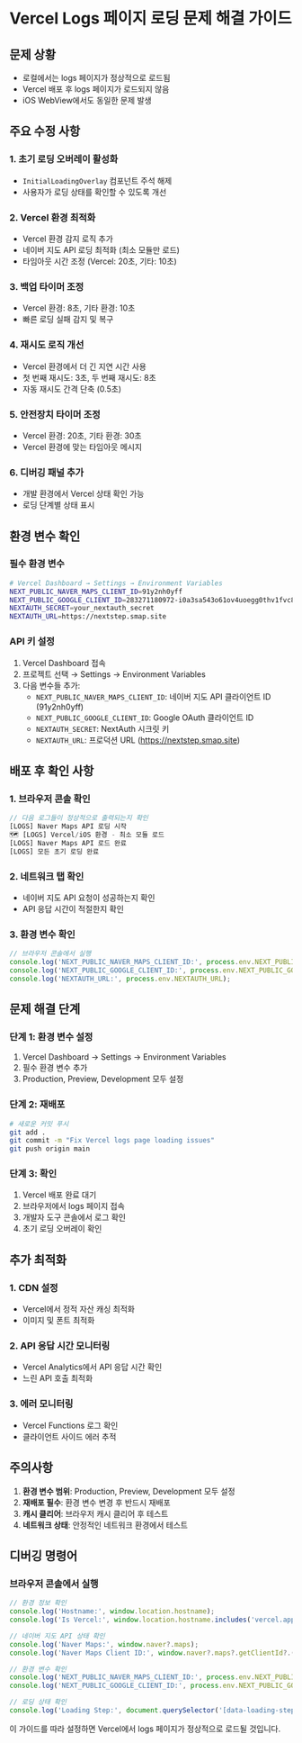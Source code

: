 # Vercel Logs 페이지 로딩 문제 해결 가이드

## 문제 상황
- 로컬에서는 logs 페이지가 정상적으로 로드됨
- Vercel 배포 후 logs 페이지가 로드되지 않음
- iOS WebView에서도 동일한 문제 발생

## 주요 수정 사항

### 1. 초기 로딩 오버레이 활성화
- `InitialLoadingOverlay` 컴포넌트 주석 해제
- 사용자가 로딩 상태를 확인할 수 있도록 개선

### 2. Vercel 환경 최적화
- Vercel 환경 감지 로직 추가
- 네이버 지도 API 로딩 최적화 (최소 모듈만 로드)
- 타임아웃 시간 조정 (Vercel: 20초, 기타: 10초)

### 3. 백업 타이머 조정
- Vercel 환경: 8초, 기타 환경: 10초
- 빠른 로딩 실패 감지 및 복구

### 4. 재시도 로직 개선
- Vercel 환경에서 더 긴 지연 시간 사용
- 첫 번째 재시도: 3초, 두 번째 재시도: 8초
- 자동 재시도 간격 단축 (0.5초)

### 5. 안전장치 타이머 조정
- Vercel 환경: 20초, 기타 환경: 30초
- Vercel 환경에 맞는 타임아웃 메시지

### 6. 디버깅 패널 추가
- 개발 환경에서 Vercel 상태 확인 가능
- 로딩 단계별 상태 표시

## 환경 변수 확인

### 필수 환경 변수
```bash
# Vercel Dashboard → Settings → Environment Variables
NEXT_PUBLIC_NAVER_MAPS_CLIENT_ID=91y2nh0yff
NEXT_PUBLIC_GOOGLE_CLIENT_ID=283271180972-i0a3sa543o61ov4uoegg0thv1fvc8fvm.apps.googleusercontent.com
NEXTAUTH_SECRET=your_nextauth_secret
NEXTAUTH_URL=https://nextstep.smap.site
```

### API 키 설정
1. Vercel Dashboard 접속
2. 프로젝트 선택 → Settings → Environment Variables
3. 다음 변수들 추가:
   - `NEXT_PUBLIC_NAVER_MAPS_CLIENT_ID`: 네이버 지도 API 클라이언트 ID (91y2nh0yff)
   - `NEXT_PUBLIC_GOOGLE_CLIENT_ID`: Google OAuth 클라이언트 ID
   - `NEXTAUTH_SECRET`: NextAuth 시크릿 키
   - `NEXTAUTH_URL`: 프로덕션 URL (https://nextstep.smap.site)

## 배포 후 확인 사항

### 1. 브라우저 콘솔 확인
```javascript
// 다음 로그들이 정상적으로 출력되는지 확인
[LOGS] Naver Maps API 로딩 시작
🗺️ [LOGS] Vercel/iOS 환경 - 최소 모듈 로드
[LOGS] Naver Maps API 로드 완료
[LOGS] 모든 초기 로딩 완료
```

### 2. 네트워크 탭 확인
- 네이버 지도 API 요청이 성공하는지 확인
- API 응답 시간이 적절한지 확인

### 3. 환경 변수 확인
```javascript
// 브라우저 콘솔에서 실행
console.log('NEXT_PUBLIC_NAVER_MAPS_CLIENT_ID:', process.env.NEXT_PUBLIC_NAVER_MAPS_CLIENT_ID);
console.log('NEXT_PUBLIC_GOOGLE_CLIENT_ID:', process.env.NEXT_PUBLIC_GOOGLE_CLIENT_ID);
console.log('NEXTAUTH_URL:', process.env.NEXTAUTH_URL);
```

## 문제 해결 단계

### 단계 1: 환경 변수 설정
1. Vercel Dashboard → Settings → Environment Variables
2. 필수 환경 변수 추가
3. Production, Preview, Development 모두 설정

### 단계 2: 재배포
```bash
# 새로운 커밋 푸시
git add .
git commit -m "Fix Vercel logs page loading issues"
git push origin main
```

### 단계 3: 확인
1. Vercel 배포 완료 대기
2. 브라우저에서 logs 페이지 접속
3. 개발자 도구 콘솔에서 로그 확인
4. 초기 로딩 오버레이 확인

## 추가 최적화

### 1. CDN 설정
- Vercel에서 정적 자산 캐싱 최적화
- 이미지 및 폰트 최적화

### 2. API 응답 시간 모니터링
- Vercel Analytics에서 API 응답 시간 확인
- 느린 API 호출 최적화

### 3. 에러 모니터링
- Vercel Functions 로그 확인
- 클라이언트 사이드 에러 추적

## 주의사항

1. **환경 변수 범위**: Production, Preview, Development 모두 설정
2. **재배포 필수**: 환경 변수 변경 후 반드시 재배포
3. **캐시 클리어**: 브라우저 캐시 클리어 후 테스트
4. **네트워크 상태**: 안정적인 네트워크 환경에서 테스트

## 디버깅 명령어

### 브라우저 콘솔에서 실행
```javascript
// 환경 정보 확인
console.log('Hostname:', window.location.hostname);
console.log('Is Vercel:', window.location.hostname.includes('vercel.app') || window.location.hostname.includes('nextstep.smap.site'));

// 네이버 지도 API 상태 확인
console.log('Naver Maps:', window.naver?.maps);
console.log('Naver Maps Client ID:', window.naver?.maps?.getClientId?.());

// 환경 변수 확인
console.log('NEXT_PUBLIC_NAVER_MAPS_CLIENT_ID:', process.env.NEXT_PUBLIC_NAVER_MAPS_CLIENT_ID);
console.log('NEXT_PUBLIC_GOOGLE_CLIENT_ID:', process.env.NEXT_PUBLIC_GOOGLE_CLIENT_ID);

// 로딩 상태 확인
console.log('Loading Step:', document.querySelector('[data-loading-step]')?.textContent);
```

이 가이드를 따라 설정하면 Vercel에서 logs 페이지가 정상적으로 로드될 것입니다. 